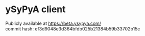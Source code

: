 # ySyPyA client

Publicly available at https://beta.ysypya.com/  
commit hash: ef3d9048e3d364bfdb025b21384b59b33702b15c
